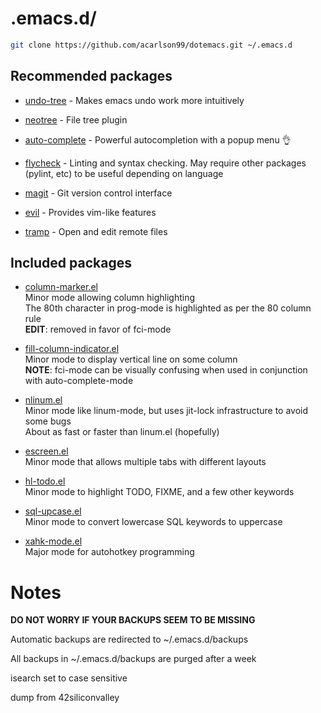 # .emacs.d/

```bash
git clone https://github.com/acarlson99/dotemacs.git ~/.emacs.d
```

## Recommended packages

* [undo-tree](https://www.emacswiki.org/emacs/UndoTree) - Makes emacs undo work more intuitively

* [neotree](https://github.com/jaypei/emacs-neotree) - File tree plugin

* [auto-complete](https://www.emacswiki.org/emacs/AutoComplete) - Powerful autocompletion with a popup menu :ok_hand:

* [flycheck](https://www.flycheck.org/) - Linting and syntax checking.  May require other packages (pylint, etc) to be useful depending on language

* [magit](https://magit.vc/) - Git version control interface

* [evil](https://www.emacswiki.org/emacs/Evil) - Provides vim-like features

* [tramp](https://www.emacswiki.org/emacs/TrampMode) - Open and edit remote files

## Included packages

* [column-marker.el](https://www.emacswiki.org/emacs/ColumnMarker)  
Minor mode allowing column highlighting  
The 80th character in prog-mode is highlighted as per the 80 column rule  
**EDIT**: removed in favor of fci-mode

* [fill-column-indicator.el](https://www.emacswiki.org/emacs/FillColumnIndicator)  
Minor mode to display vertical line on some column  
**NOTE**: fci-mode can be visually confusing when used in conjunction with auto-complete-mode

* [nlinum.el](http://elpa.gnu.org/packages/nlinum.html)  
Minor mode like linum-mode, but uses jit-lock infrastructure to avoid some bugs  
About as fast or faster than linum.el (hopefully)

* [escreen.el](https://www.emacswiki.org/emacs/EmacsScreen)  
Minor mode that allows multiple tabs with different layouts

* [hl-todo.el](https://github.com/tarsius/hl-todo)  
Minor mode to highlight TODO, FIXME, and a few other keywords

* [sql-upcase.el](https://www.emacswiki.org/emacs/SqlUpcase)  
Minor mode to convert lowercase SQL keywords to uppercase

* [xahk-mode.el](http://xahlee.info/mswin/emacs_autohotkey_mode.html)  
Major mode for autohotkey programming

# Notes

__DO NOT WORRY IF YOUR BACKUPS SEEM TO BE MISSING__

Automatic backups are redirected to ~/.emacs.d/backups

All backups in ~/.emacs.d/backups are purged after a week

isearch set to case sensitive

dump from 42siliconvalley
